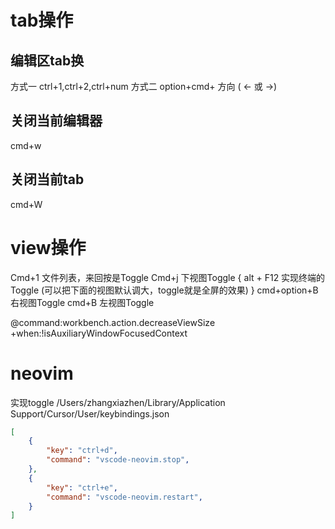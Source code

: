 # tab操作
## 编辑区tab换
方式一
ctrl+1,ctrl+2,ctrl+num
方式二
option+cmd+ 方向 ( ← 或 →)

## 关闭当前编辑器
cmd+w

## 关闭当前tab
cmd+W

# view操作

Cmd+1  文件列表，来回按是Toggle
Cmd+j  下视图Toggle {
    alt + F12 实现终端的Toggle (可以把下面的视图默认调大，toggle就是全屏的效果)
}
cmd+option+B 右视图Toggle
cmd+B 左视图Toggle


@command:workbench.action.decreaseViewSize +when:!isAuxiliaryWindowFocusedContext


# neovim
实现toggle
/Users/zhangxiazhen/Library/Application Support/Cursor/User/keybindings.json
```json
[
    {
        "key": "ctrl+d",
        "command": "vscode-neovim.stop",
    },
    {
        "key": "ctrl+e",
        "command": "vscode-neovim.restart",
    }
]
```



